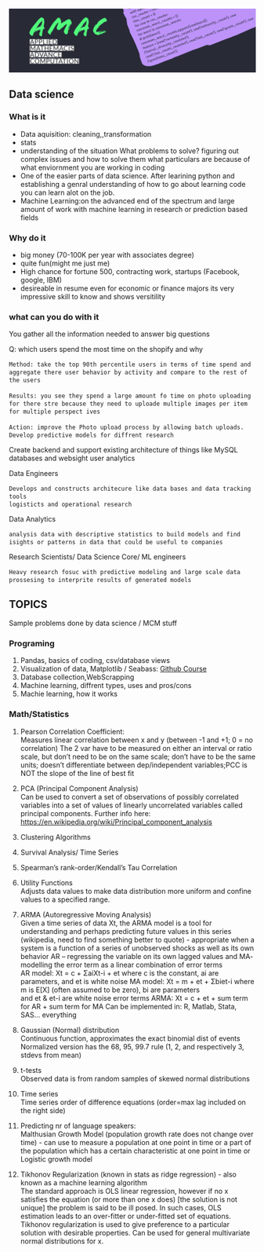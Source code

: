 ![AMAC](amac.png)

## Data science

### What is it
* Data aquisition: cleaning,,transformation
* stats
* understanding of the situation What problems to solve? figuring out complex issues and how to solve them what particulars are because of what enviornment you are working in coding 
* One of the easier parts of data science. After learining python and establishing a genral understanding of how to go about learning code you can learn alot on the job. 
* Machine Learning:on the advanced end of the spectrum and large amount of work with machine learning in research or prediction based fields

### Why do it
* big money (70-100K per year with associates degree)
* quite fun(might me just me)
* High chance for fortune 500, contracting work, startups (Facebook, google, IBM)
* desireable in resume even for economic or finance majors its very impressive skill to know and shows versitility
	
### what can you do with it

You gather all the information needed to answer big questions 

Q: which users spend the most time on the shopify and why
    
    Method: take the top 90th percentile users in terms of time spend and aggregate there user behavior by activity and compare to the rest of the users

    Results: you see they spend a large amount fo time on photo uploading for there stre because they need to uploade multiple images per item for multiple perspect ives

    Action: improve the Photo upload process by allowing batch uploads. Develop predictive models for diffrent research

Create backend and support existing architecture of things like MySQL databases and websight user analytics



Data Engineers
    
    Develops and constructs architecure like data bases and data tracking tools
	logisticts and operational research 

Data Analytics 
	
    analysis data with descriptive statistics to build models and find isights or patterns in data that could be useful to companies

Research Scientists/ Data Science Core/ ML engineers		
	
    Heavy research fosuc with predictive modeling and large scale data prossesing to interprite results of generated models

## TOPICS

Sample problems done by data science / MCM stuff

### Programing

1. Pandas, basics of coding, csv/database views
2. Visualization of data, Matplotlib / Seabass: [Github Course](https://github.com/pmaji/practical-python-data-viz-guide)
3. Database collection,WebScrapping
4. Machine learning, diffrent types, uses and pros/cons
5. Machie learning, how it works


### Math/Statistics
1. Pearson Correlation Coefficient: <br>
Measures linear correlation between x and y (between -1 and +1; 0 = no correlation) The 2 var have to be measured on either an interval or ratio scale, but don’t need to be on the same scale; don’t have to be the same units; doesn’t differentiate between dep/independent variables;PCC is NOT the slope of the line of best fit 
2. PCA (Principal Component Analysis) <br>
Can be used to convert a set of observations of possibly correlated variables into a set of values of linearly uncorrelated variables called principal components. Further info here: https://en.wikipedia.org/wiki/Principal_component_analysis 
3. Clustering Algorithms
4. Survival Analysis/ Time Series
5. Spearman’s rank-order/Kendall’s Tau Correlation 
6. Utility Functions <br>
Adjusts data values to make data distribution more uniform and confine values to a specified range.
7. ARMA (Autoregressive Moving Analysis) <br>
Given a time series of data Xt, the ARMA model is a tool for understanding and perhaps predicting future values in this series (wikipedia, need to find something better to quote) - appropriate when a system is a function of a series of unobserved shocks as well as its own behavior AR – regressing the variable on its own lagged values and MA- modelling the error term as a linear combination of error terms  
AR model: Xt = c + ΣaiXt-i + et where c is the constant, ai are parameters, and et is white noise 
MA model: Xt = m + et + Σbiet-i where m is E[X] (often assumed to be zero), bi are parameters  
and et & et-i are white noise error terms 
ARMA: Xt = c + et + sum term for AR + sum term for MA 
    Can be implemented in: R, Matlab, Stata, SAS... everything 
8. Gaussian (Normal) distribution <br>
Continuous function, approximates the exact binomial dist of events 
Normalized version has the 68, 95, 99.7 rule (1, 2, and respectively 3, stdevs from mean) 
9. t-tests <br>
Observed data is from random samples of skewed normal distributions 
10. Time series <br>
Time series order of difference equations (order=max lag included on the right side) 
11. Predicting nr of language speakers:  <br>
Malthusian Growth Model (population growth rate does not change over time) - can use to measure a population at one point in time or a part of the population which has a certain characteristic at one point in time or Logistic growth model  

12. Tikhonov Regularization (known in stats as ridge regression) - also known as a machine learning algorithm <br>
The standard approach is OLS linear regression, however if no x satisfies the equation (or more than one x does) [the solution is not unique] the problem is said to be ill posed. In such cases, OLS estimation leads to an over-fitter or under-fitted set of equations. Tikhonov regularization is used to give preference to a particular solution with desirable properties. Can be used for general multivariate normal distributions for x.  